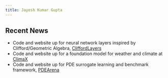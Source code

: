 ```yaml
---
title: Jayesh Kumar Gupta
---
```


## Recent News

- Code and website up for neural network layers inspired by Clifford/Geometric Algebra, [CliffordLayers](https://microsoft.github.io/cliffordlayers)
- Code and website up for a foundation model for weather and climate at [ClimaX](https://microsoft.github.io/ClimaX)
- Code and website up for PDE surrogate learning and benchmark framework, [PDEArena](https://microsoft.github.io/pdearena)
